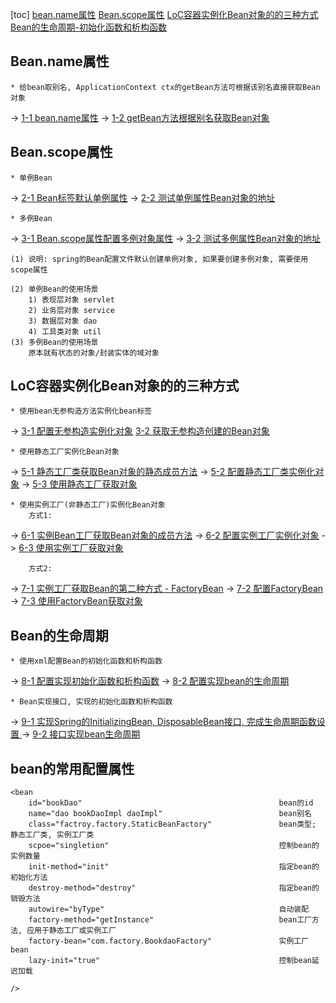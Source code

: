 [toc]
    [bean.name属性](#Bean.name属性)
    [Bean.scope属性](#Bean.scope属性)
    [LoC容器实例化Bean对象的的三种方式](#LoC容器实例化Bean对象的的三种方式)
    [Bean的生命周期-初始化函数和析构函数](#Bean的生命周期)
    
    
## Bean.name属性
    * 给bean取别名, ApplicationContext ctx的getBean方法可根据该别名直接获取Bean对象
->      [ 1-1 bean.name属性](./resources/applicationContext.xml)
->      [ 1-2 getBean方法根据别名获取Bean对象](./java/App.java)


## Bean.scope属性
    * 单例Bean
->      [ 2-1 Bean标签默认单例属性](./resources/applicationContext.xml)
->      [ 2-2  测试单例属性Bean对象的地址](./java/App.java)

    * 多例Bean
->      [ 3-1 Bean.scope属性配置多例对象属性](./resources/applicationContext.xml)
->      [ 3-2 测试多例属性Bean对象的地址](./java/App.java)
    
    (1) 说明: spring的Bean配置文件默认创建单例对象, 如果要创建多例对象, 需要使用scope属性
    
    (2) 单例Bean的使用场景
        1) 表现层对象 servlet
        2) 业务层对象 service
        3) 数据层对象 dao
        4) 工具类对象 util
    (3) 多例Bean的使用场景
        原本就有状态的对象/封装实体的域对象
        
        
## LoC容器实例化Bean对象的的三种方式
    * 使用bean无参构造方法实例化bean标签
->      [3-1 配置无参构造实例化对象](./resources/applicationContext.xml)
        [3-2 获取无参构造创建的Bean对象](./java/App.java)
        
    * 使用静态工厂实例化Bean对象
->      [5-1 静态工厂类获取Bean对象的静态成员方法](./java/factory/StaticBeanFactory.java)
->      [5-2 配置静态工厂类实例化对象](./resources/applicationContext.xml)
->      [5-3 使用静态工厂获取对象](./java/App.java) 
                
    * 使用实例工厂(非静态工厂)实例化Bean对象
        方式1:
->      [6-1 实例Bean工厂获取Bean对象的成员方法](./java/factory/NoStaticBeanFactory.java)
->      [6-2 配置实例工厂实例化对象](./resources/applicationContext.xml)
->      [6-3 使用实例工厂获取对象](./java/App.java)

        方式2:
->      [7-1 实例工厂获取Bean的第二种方式 - FactoryBean](./java/factory/FactoryBean__NoStatic.java)
->      [7-2 配置FactoryBean](./resources/applicationContext.xml) 
->      [7-3 使用FactoryBean获取对象](./java/App.java)

## Bean的生命周期
    * 使用xml配置Bean的初始化函数和析构函数
->      [8-1 配置实现初始化函数和析构函数](./java/dao/impl/BeanLifeCycleDaoImpl.java)
->      [8-2 配置实现bean的生命周期](./java/App.java)
    
    * Bean实现接口, 实现的初始化函数和析构函数
->      [9-1 实现Spring的InitializingBean, DisposableBean接口, 完成生命周期函数设置 ](./java/dao/impl/BeanLifeCycleDaoImpl.java)
->      [9-2 接口实现bean生命周期](./java/App.java)
    
## bean的常用配置属性
    <bean
        id="bookDao"                                            bean的id
        name="dao bookDaoImpl daoImpl"                          bean别名
        class="factroy.factory.StaticBeanFactory"               bean类型; 静态工厂类, 实例工厂类
        scpoe="singletion"                                      控制bean的实例数量
        init-method="init"                                      指定bean的初始化方法
        destroy-method="destroy"                                指定bean的销毁方法
        autowire="byType"                                       自动装配
        factory-method="getInstance"                            bean工厂方法, 应用于静态工厂或实例工厂
        factory-bean="com.factory.BookdaoFactory"               实例工厂bean
        lazy-init="true"                                        控制bean延迟加载
        
    />
    